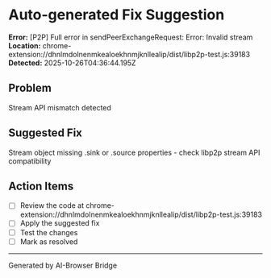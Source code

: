 # Auto-generated Fix Suggestion

**Error:** [P2P] Full error in sendPeerExchangeRequest: Error: Invalid stream
**Location:** chrome-extension://dhnlmdolnenmkealoekhnmjknllealip/dist/libp2p-test.js:39183
**Detected:** 2025-10-26T04:36:44.195Z

## Problem
Stream API mismatch detected

## Suggested Fix
Stream object missing .sink or .source properties - check libp2p stream API compatibility

## Action Items
- [ ] Review the code at chrome-extension://dhnlmdolnenmkealoekhnmjknllealip/dist/libp2p-test.js:39183
- [ ] Apply the suggested fix
- [ ] Test the changes
- [ ] Mark as resolved

---
Generated by AI-Browser Bridge
